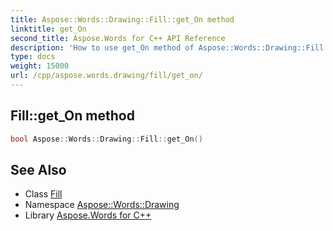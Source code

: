 ```yaml
---
title: Aspose::Words::Drawing::Fill::get_On method
linktitle: get_On
second_title: Aspose.Words for C++ API Reference
description: 'How to use get_On method of Aspose::Words::Drawing::Fill class in C++.'
type: docs
weight: 15000
url: /cpp/aspose.words.drawing/fill/get_on/
---
```

## Fill::get_On method




```cpp
bool Aspose::Words::Drawing::Fill::get_On()
```

## See Also

* Class [Fill](../)
* Namespace [Aspose::Words::Drawing](../../)
* Library [Aspose.Words for C++](../../../)
